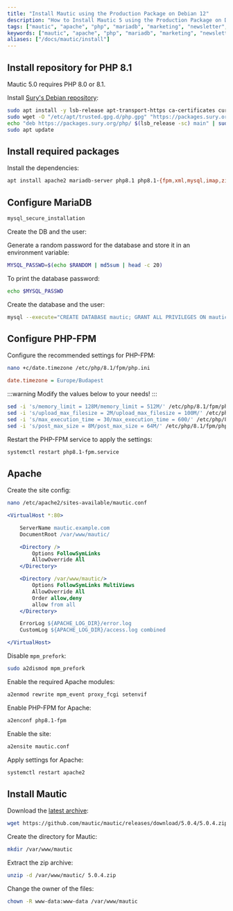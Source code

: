 ```yaml
---
title: "Install Mautic using the Production Package on Debian 12"
description: "How to Install Mautic 5 using the Production Package on Debian 12 with Apache, PHP-FPM and MariaDB"
tags: ["mautic", "apache", "php", "mariadb", "marketing", "newsletter", "email-marketing", "email-campaigns", "marketing-tools", "marketing-automation"]
keywords: ["mautic", "apache", "php", "mariadb", "marketing", "newsletter", "email-marketing", "email-campaigns", "marketing-tools", "marketing-automation"]
aliases: ["/docs/mautic/install"]
---
```


## Install repository for PHP 8.1

Mautic 5.0 requires PHP 8.0 or 8.1.

Install [Sury's Debian repository](../../php/install.md):

```bash
sudo apt install -y lsb-release apt-transport-https ca-certificates curl && \
sudo wget -O "/etc/apt/trusted.gpg.d/php.gpg" "https://packages.sury.org/php/apt.gpg" && \
echo "deb https://packages.sury.org/php/ $(lsb_release -sc) main" | sudo tee "/etc/apt/sources.list.d/php.list" && \
sudo apt update
```

## Install required packages

Install the dependencies:

```bash
apt install apache2 mariadb-server php8.1 php8.1-{fpm,xml,mysql,imap,zip,intl,curl,gd,mbstring,bcmath} unzip
```

## Configure MariaDB

```bash
mysql_secure_installation
```

Create the DB and the user:

Generate a random password for the database and store it in an environment variable:

```bash
MYSQL_PASSWD=$(echo $RANDOM | md5sum | head -c 20)
```

To print the database password:

```bash
echo $MYSQL_PASSWD
```

Create the database and the user:

```bash
mysql --execute="CREATE DATABASE mautic; GRANT ALL PRIVILEGES ON mautic.* TO 'mautic'@'localhost' IDENTIFIED BY '${MYSQL_PASSWD}' WITH GRANT OPTION; FLUSH PRIVILEGES;"
```

## Configure PHP-FPM

Configure the recommended settings for PHP-FPM:

```bash
nano +c/date.timezone /etc/php/8.1/fpm/php.ini
```

```ini
date.timezone = Europe/Budapest
```

:::warning
Modify the values below to your needs!
:::

```bash
sed -i 's/memory_limit = 128M/memory_limit = 512M/' /etc/php/8.1/fpm/php.ini && \
sed -i 's/upload_max_filesize = 2M/upload_max_filesize = 100M/' /etc/php/8.1/fpm/php.ini && \
sed -i 's/max_execution_time = 30/max_execution_time = 600/' /etc/php/8.1/fpm/php.ini && \
sed -i 's/post_max_size = 8M/post_max_size = 64M/' /etc/php/8.1/fpm/php.ini
```

Restart the PHP-FPM service to apply the settings:

```bash
systemctl restart php8.1-fpm.service
```

## Apache

Create the site config:

```bash
nano /etc/apache2/sites-available/mautic.conf
```

```apache
<VirtualHost *:80>

    ServerName mautic.example.com
    DocumentRoot /var/www/mautic/

    <Directory />
        Options FollowSymLinks
        AllowOverride All
    </Directory>

    <Directory /var/www/mautic/>
        Options FollowSymLinks MultiViews
        AllowOverride All
        Order allow,deny
        allow from all
    </Directory>

    ErrorLog ${APACHE_LOG_DIR}/error.log
    CustomLog ${APACHE_LOG_DIR}/access.log combined

</VirtualHost>
```

Disable `mpm_prefork`:

```bash
sudo a2dismod mpm_prefork
```

Enable the required Apache modules:

```bash
a2enmod rewrite mpm_event proxy_fcgi setenvif
```

Enable PHP-FPM for Apache:

```bash
a2enconf php8.1-fpm
```

Enable the site:

```bash
a2ensite mautic.conf
```

Apply settings for Apache:

```bash
systemctl restart apache2
```


## Install Mautic

Download the [latest archive](https://github.com/mautic/mautic/releases/latest):

```bash
wget https://github.com/mautic/mautic/releases/download/5.0.4/5.0.4.zip
```

Create the directory for Mautic:

```bash
mkdir /var/www/mautic
```

Extract the zip archive:

```bash
unzip -d /var/www/mautic/ 5.0.4.zip
```

Change the owner of the files:

```bash
chown -R www-data:www-data /var/www/mautic
```
